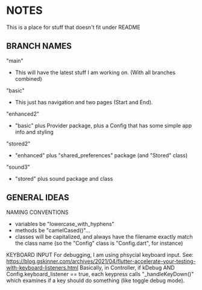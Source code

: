 # NOTES 
This is a place for stuff that doesn't fit under README

## BRANCH NAMES
"main"   
+ This will have the latest stuff I am working on. (With all branches combined)

"basic"
+ This just has navigation and two pages (Start and End).

"enhanced2"   
+ "basic" plus Provider package, plus a Config that has some simple app info and styling   

"stored2"   
+ "enhanced" plus "shared_preferences" package (and "Stored" class)

"sound3"   
+ "stored" plus sound package and class


## GENERAL IDEAS
NAMING CONVENTIONS   
* variables be "lowercase_with_hyphens"   
* methods be "camelCased()"...  
* classes will be capitalized, and always have the filename exactly match the class name (so the "Config" class is "Config.dart", for instance)

KEYBOARD INPUT
For debugging, I am using phsycial keyboard input. See:
https://blog.gskinner.com/archives/2021/04/flutter-accelerate-your-testing-with-keyboard-listeners.html
Basically, in Controller, if kDebug AND Config.keyboard_listener == true, each keypress calls "_handleKeyDown()" which examines if a key should do something (like toggle debug mode).





